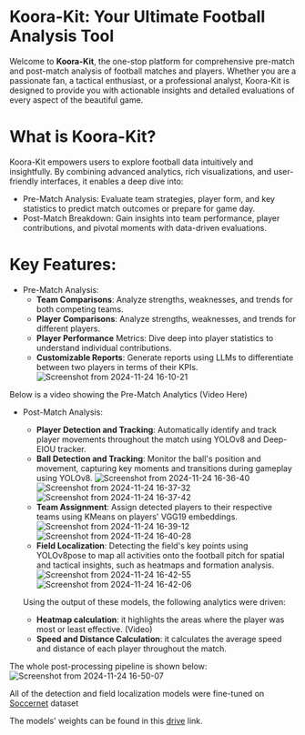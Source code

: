 # Koora-Kit: Your Ultimate Football Analysis Tool

Welcome to **Koora-Kit**, the one-stop platform for comprehensive pre-match and post-match analysis of football matches and players. Whether you are a passionate fan, a tactical enthusiast, or a professional analyst, Koora-Kit is designed to provide you with actionable insights and detailed evaluations of every aspect of the beautiful game.

# What is Koora-Kit?
Koora-Kit empowers users to explore football data intuitively and insightfully. By combining advanced analytics, rich visualizations, and user-friendly interfaces, it enables a deep dive into: 
* Pre-Match Analysis: Evaluate team strategies, player form, and key statistics to predict match outcomes or prepare for game day.
* Post-Match Breakdown: Gain insights into team performance, player contributions, and pivotal moments with data-driven evaluations.

# Key Features:
* Pre-Match Analysis:
    * **Team Comparisons**: Analyze strengths, weaknesses, and trends for both competing teams.
    * **Player Comparisons**: Analyze strengths, weaknesses, and trends for different players.
    * **Player Performance** Metrics: Dive deep into player statistics to understand individual contributions.
    * **Customizable Reports**: Generate reports using LLMs to differentiate between two players in terms of their KPIs.
![Screenshot from 2024-11-24 16-10-21](https://github.com/user-attachments/assets/a2e9f6fb-f9f8-4468-ad81-370f94b3dfcb)

Below is a video showing the Pre-Match Analytics (Video Here)

* Post-Match Analysis:
    * **Player Detection and Tracking**: Automatically identify and track player movements throughout the match using YOLOv8 and Deep-EIOU tracker.
    * **Ball Detection and Tracking**: Monitor the ball's position and movement, capturing key moments and transitions during gameplay using YOLOv8.
      ![Screenshot from 2024-11-24 16-36-40](https://github.com/user-attachments/assets/f0ed65f5-7570-4457-ad61-410b119ccb6c)
      ![Screenshot from 2024-11-24 16-37-32](https://github.com/user-attachments/assets/8e0af2d1-c1b3-4676-a6c5-8ef0e58a08fd)
      ![Screenshot from 2024-11-24 16-37-42](https://github.com/user-attachments/assets/661ae6d3-29bd-4479-be55-6842d52b6eb8)
    * **Team Assignment**: Assign detected players to their respective teams using KMeans on players' VGG19 embeddings.
      ![Screenshot from 2024-11-24 16-39-12](https://github.com/user-attachments/assets/dc43fd9e-86eb-46ea-9499-2c8ee80435e8)
      ![Screenshot from 2024-11-24 16-40-28](https://github.com/user-attachments/assets/5c3a0769-8d91-493f-ac55-e60e7958b761)
    * **Field Localization**: Detecting the field's key points using YOLOv8pose to map all activities onto the football pitch for spatial and tactical insights, such as heatmaps and formation       analysis.
      ![Screenshot from 2024-11-24 16-42-55](https://github.com/user-attachments/assets/25c73cc8-158c-4998-b3ed-0825292893a9)
      ![Screenshot from 2024-11-24 16-42-06](https://github.com/user-attachments/assets/3ad9bdea-c530-4ab3-95cf-ed84d36f1385)

  Using the output of these models, the following analytics were driven:
    * **Heatmap calculation**: it highlights the areas where the player was most or least effective.
      (Video)
    * **Speed and Distance Calculation**: it calculates the average speed and distance of each player throughout the match.

The whole post-processing pipeline is shown below:
  ![Screenshot from 2024-11-24 16-50-07](https://github.com/user-attachments/assets/5c796f8a-47c5-42d9-8779-554e009c4abe)

All of the detection and field localization models were fine-tuned on [Soccernet](https://www.soccer-net.org/tasks) dataset

The models' weights can be found in this [drive](https://drive.google.com/drive/folders/1xQGZUe-i6rTsI_zWq6ntWRqU6QBt9_RN?usp=sharing) link.

